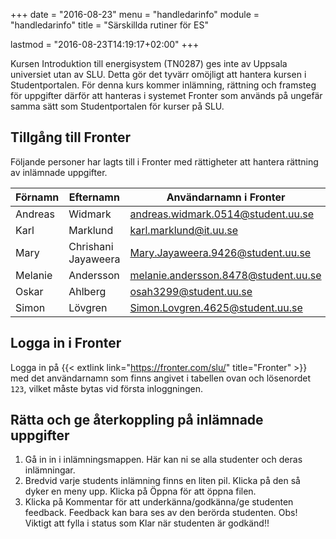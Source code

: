 +++
date = "2016-08-23"
menu = "handledarinfo"
module = "handledarinfo"
title = "Särskillda rutiner för ES"

lastmod = "2016-08-23T14:19:17+02:00"
+++


Kursen Introduktion till energisystem (TN0287) ges inte av Uppsala universiet
utan av SLU. Detta gör det tyvärr omöjligt att hantera kursen i Studentportalen.
För denna kurs kommer inlämning, rättning och framsteg för uppgifter därför att
hanteras i systemet Fronter som används på ungefär samma sätt som
Studentportalen för kurser på SLU.


## Tillgång till Fronter

Följande personer har lagts till i Fronter med rättigheter att hantera rättning av inlämnade uppgifter. 

| Förnamn | Efternamn           | Användarnamn i Fronter               |
|---------|---------------------|--------------------------------------|
| Andreas | Widmark             | andreas.widmark.0514@student.uu.se   |
| Karl    | Marklund            | karl.marklund@it.uu.se               |
| Mary    | Chrishani Jayaweera	| Mary.Jayaweera.9426@student.uu.se    |
| Melanie | Andersson           | melanie.andersson.8478@student.uu.se |
| Oskar   | Ahlberg             | osah3299@student.uu.se               |
| Simon   | Lövgren             | Simon.Lovgren.4625@student.uu.se     |

## Logga in i Fronter 

Logga in på {{< extlink link="https://fronter.com/slu/" title="Fronter" >}} med
det användarnamn som finns angivet i tabellen ovan och lösenordet `123`, vilket måste bytas vid första inloggningen.

## Rätta och ge återkoppling på inlämnade uppgifter

1. Gå in in i inlämningsmappen. Här kan ni se alla studenter och deras inlämningar.
2. Bredvid varje students inlämning finns en liten pil. Klicka på den så dyker en meny upp. Klicka på Öppna för att öppna filen. 
3. Klicka på Kommentar för att underkänna/godkänna/ge studenten feedback. Feedback kan bara ses av den berörda studenten. Obs! Viktigt att fylla i status som Klar när studenten är godkänd!!

